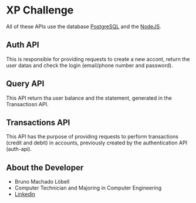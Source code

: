 # XP Challenge

All of these APIs use the database [PostgreSQL](https://www.postgresql.org/download/) and the [NodeJS](https://nodejs.org/en/download/).

## Auth API

This is responsible for providing requests to create a new accont, return the user datas and check the login (email/phone number and password).

## Query API

This API return tha user balance and the statement, generated in the Transactiosn API.

## Transactions API

This API has the purpose of providing requests to perform transactions (credit and debit) in accounts, previously created by the authentication API (auth-api).

## About the Developer

* Bruno Machado Löbell
* Computer Technician and Majoring in Computer Engineering
* [Linkedin](https://www.linkedin.com/in/brunolobell/)